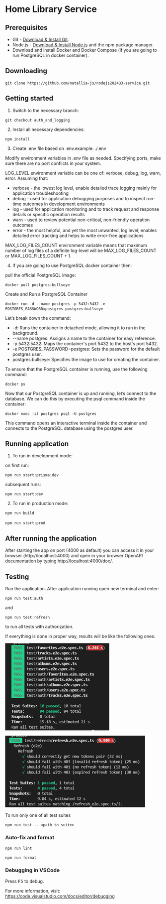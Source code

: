 # Home Library Service

## Prerequisites

- Git - [Download & Install Git](https://git-scm.com/downloads).
- Node.js - [Download & Install Node.js](https://nodejs.org/en/download/) and the npm package manager.
- Download and install Docker and Docker Compose (if you are going to run PostgreSQL in docker container).

## Downloading

```
git clone https://github.com/natallia-js/nodejs2024Q3-service.git
```

## Getting started

1. Switch to the necessary branch:

```
git checkout auth_and_logging
```

2. Install all necessary dependencies:

```
npm install
```

3. Create .env file based on .env.example: ./.env

Modify environment variables in .env file as needed. Specifying ports, make sure there are no port conflicts in your system.

LOG_LEVEL environment variable can be one of: verbose, debug, log, warn, error.
Assuming that:

- verbose - the lowest log level, enable detailed trace logging mainly for application troubleshooting
- debug - used for application debugging purposes and to inspect run-time outcomes in development environments
- log - used for application monitoring and to track request and response details or specific operation results
- warn - used to review potential non-critical, non-friendly operation outcomes
- error - the most helpful, and yet the most unwanted, log level;
          enables detailed error tracking and helps to write error-free applications

MAX_LOG_FILES_COUNT environment variable means that maximum number of log files of a definite log-level will be MAX_LOG_FILES_COUNT or MAX_LOG_FILES_COUNT + 1.

4. If you are going to use PostgreSQL docker container then:

pull the official PostgreSQL image:

 ```
 docker pull postgres:bullseye
 ```

Create and Run a PostgreSQL Container

 ```
 docker run -d --name postgres -p 5432:5432 -e POSTGRES_PASSWORD=postgres postgres:bullseye
 ```

Let’s break down the command:

 - -d: Runs the container in detached mode, allowing it to run in the background.
 - --name postgres: Assigns a name to the container for easy reference.
 - -p 5432:5432: Maps the container's port 5432 to the host's port 5432.
 - -e POSTGRES_PASSWORD=postgres: Sets the password for the default postgres user.
 - postgres:bullseye: Specifies the image to use for creating the container.

To ensure that the PostgreSQL container is running, use the following command:

```
docker ps
```

Now that our PostgreSQL container is up and running, let’s connect to the database.
We can do this by executing the psql command inside the container:

```
docker exec -it postgres psql -U postgres
```

This command opens an interactive terminal inside the container and connects to the PostgreSQL database using the postgres user.

## Running application

1. To run in development mode:

on first run:

```
npm run start:prisma:dev
```

subsequent runs:

```
npm run start:dev
```

2. To run in production mode:

```
npm run build

npm run start:prod
```

## After running the application

After starting the app on port (4000 as default) you can access it in your browser (http://localhost:4000) and open in your browser OpenAPI documentation by typing http://localhost:4000/doc/.

## Testing

Run the application. After application running open new terminal and enter:

```
npm run test:auth
```

and

```
npm run test:refresh
```

to run all tests with authorization.

If everything is done in proper way, results will be like the following ones:

![auth test results](images_for_readme/auth-test-result.png)

![refresh test results](images_for_readme/refresh-test-result.png)

To run only one of all test suites

```
npm run test -- <path to suite>
```

### Auto-fix and format

```
npm run lint
```

```
npm run format
```

### Debugging in VSCode

Press <kbd>F5</kbd> to debug.

For more information, visit: https://code.visualstudio.com/docs/editor/debugging

